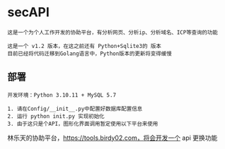 # secAPI

    这是一个为个人工作开发的协助平台，有分析网页、分析ip、分析域名、ICP等查询的功能
    
    这是一个 v1.2 版本，在这之前还有 Python+Sqlite3的 版本
    目前已经将代码迁移到Golang语言中，Python版本的更新将变得缓慢

## 部署
    开发环境：Python 3.10.11 + MySQL 5.7
    
    1. 请在Config/__init__.py中配置好数据库配置信息
    2. 运行 python init.py 实现初始化
    3. 由于这只是个API，图形化界面调用暂定使用以下平台来使用

林乐天的协助平台，https://tools.birdy02.com，将会开发一个 api 更换功能
